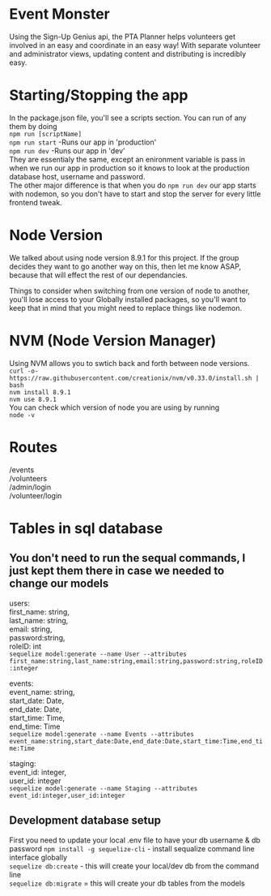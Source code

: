 # Event Monster
Using the Sign-Up Genius api, the PTA Planner helps volunteers get involved in an easy and coordinate in an easy way! With separate volunteer and administrator views, updating content and distributing is incredibly easy. 

# Starting/Stopping the app
In the package.json file, you'll see a scripts section. You can run of any them by doing  
`npm run [scriptName]`  
`npm run start` -Runs our app in 'production'  
`npm run dev` -Runs our app in 'dev'  
They are essentialy the same, except an enironment variable is pass in when we run our app in production so it knows to look at the production database host, username and password.  
The other major difference is that when you do `npm run dev` our app starts with nodemon, so you don't have to start and stop the server for every little frontend tweak.

# Node Version
We talked about using node version 8.9.1 for this project. If the group decides they want to go another way on this, then let me know ASAP, because that will effect the rest of our dependancies.

Things to consider when switching from one version of node to another, you'll lose access to your Globally installed packages, so you'll want to keep that in mind that you might need to replace things like nodemon.

# NVM (Node Version Manager)
Using NVM allows you to swtich back and forth between node versions.  
`curl -o- https://raw.githubusercontent.com/creationix/nvm/v0.33.0/install.sh | bash`  
`nvm install 8.9.1`  
`nvm use 8.9.1`  
You can check which version of node you are using by running  
`node -v`  
  
# Routes
/events  
/volunteers  
/admin/login  
/volunteer/login  

# Tables in sql database
## You don't need to run the sequal commands, I just kept them there in case we needed to change our models
users:  
first_name: string,  
last_name: string,  
email: string,  
password:string,  
roleID: int  
`sequelize model:generate --name User --attributes first_name:string,last_name:string,email:string,password:string,roleID:integer`  
  
events:   
event_name: string,  
start_date: Date,  
end_date: Date,  
start_time: Time,  
end_time: Time  
`sequelize model:generate --name Events --attributes event_name:string,start_date:Date,end_date:Date,start_time:Time,end_time:Time`    
  
staging:   
event_id: integer,  
user_id: integer  
`sequelize model:generate --name Staging --attributes event_id:integer,user_id:integer`
  
## Development database setup
First you need to update your local .env file to have your db username & db password
`npm install -g sequelize-cli` - install sequalize command line interface globally  
`sequelize db:create` - this will create your local/dev db from the command line  
`sequelize db:migrate` = this will create your db tables from the models  